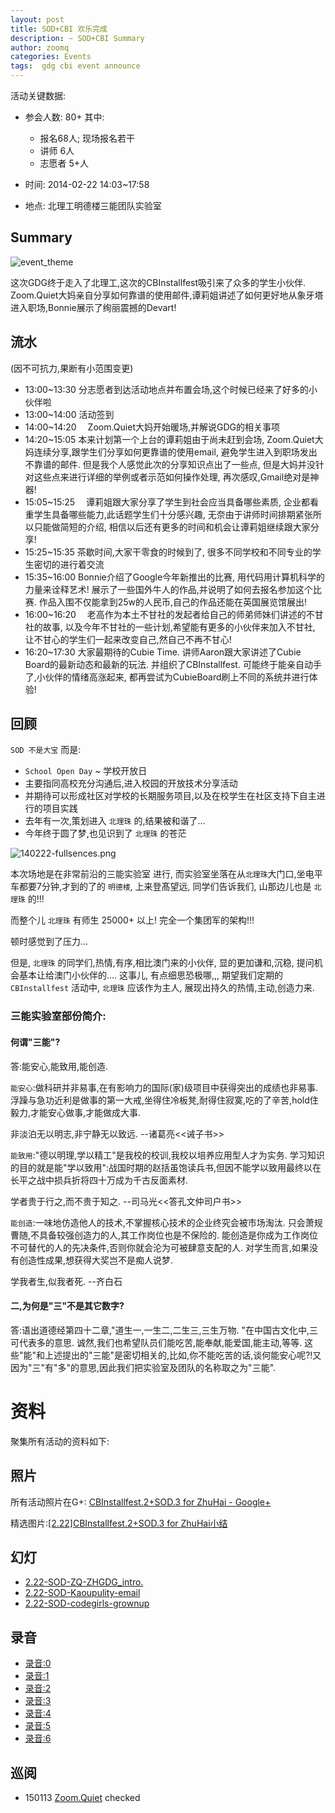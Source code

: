 ```yaml
---
layout: post
title: SOD+CBI 欢乐完成
description: ~ SOD+CBI Summary
author: zoomq
categories: Events
tags:  gdg cbi event announce
---
```



活动关键数据:

- 参会人数: 80+ 其中:
    - 报名68人; 现场报名若干
    - 讲师 6人
    - 志愿者 5+人

- 时间: 2014-02-22 14:03~17:58
- 地点: 北理工明德楼三能团队实验室


## Summary
![event_theme](https://lh3.googleusercontent.com/-yJlJJlRbTkM/Uwc9CA-3A6I/AAAAAAAAAAA/BtQHRzmvxYQ/w1200-h300/event_theme.jpg)

这次GDG终于走入了北理工,这次的CBInstallfest吸引来了众多的学生小伙伴. Zoom.Quiet大妈亲自分享如何靠谱的使用邮件,谭莉姐讲述了如何更好地从象牙塔进入职场,Bonnie展示了绚丽震撼的Devart!

<!--more-->

## 流水
(因不可抗力,果断有小范围变更)


- 13:00~13:30    分志愿者到达活动地点并布置会场,这个时候已经来了好多的小伙伴啦
- 13:00~14:00    活动签到
- 14:00~14:20　 Zoom.Quiet大妈开始暖场,并解说GDG的相关事项
- 14:20~15:05    本来计划第一个上台的谭莉姐由于尚未赶到会场,
    Zoom.Quiet大妈连续分享,跟学生们分享如何更靠谱的使用email,
    避免学生进入到职场发出不靠谱的邮件. 
    但是我个人感觉此次的分享知识点出了一些点,
    但是大妈并没针对这些点来进行详细的举例或者示范如何操作处理,
    再次感叹,Gmail绝对是神器! 
- 15:05~15:25　 谭莉姐跟大家分享了学生到社会应当具备哪些素质,
    企业都看重学生具备哪些能力,此话题学生们十分感兴趣,
    无奈由于讲师时间排期紧张所以只能做简短的介绍,
    相信以后还有更多的时间和机会让谭莉姐继续跟大家分享!
- 15:25~15:35     茶歇时间,大家干零食的时候到了,
    很多不同学校和不同专业的学生密切的进行着交流
- 15:35~16:00     Bonnie介绍了Google今年新推出的比赛,
    用代码用计算机科学的力量来诠释艺术!
    展示了一些国外牛人的作品,并说明了如何去报名参加这个比赛. 
    作品入围不仅能拿到25w的人民币,自己的作品还能在英国展览馆展出!
- 16:00~16:20　  老高作为本土不甘社的发起者给自己的师弟师妹们讲述的不甘社的故事,
    以及今年不甘社的一些计划,希望能有更多的小伙伴来加入不甘社,
    让不甘心的学生们一起来改变自己,然自己不再不甘心!
- 16:20~17:30      大家最期待的Cubie Time. 
    讲师Aaron跟大家讲述了Cubie Board的最新动态和最新的玩法. 
    并组织了CBInstallfest. 
    可能终于能亲自动手了,小伙伴的情绪高涨起来,
    都再尝试为CubieBoard刷上不同的系统并进行体验!


## 回顾


`SOD 不是大宝` 而是:

- `School Open Day` ~ 学校开放日
- 主要指同高校充分沟通后,进入校园的开放技术分享活动
- 并期待可以形成社区对学校的长期服务项目,以及在校学生在社区支持下自主进行的项目实践
- 去年有一次,策划进入 `北理珠` 的,结果被和谐了...
- 今年终于圆了梦,也见识到了 `北理珠` 的苍茫

![140222-fullsences.png](http://0.zoomquiet.top/ZHGDG/2014/140222-sod-cbi/140222-fullsences.png)

本次场地是在非常前沿的三能实验室 进行,
而实验室坐落在从`北理珠`大门口,坐电平车都要7分钟,才到的了的 `明德楼`,
上来登髙望远, 同学们告诉我们, 山那边儿也是 `北理珠` 的!!!

而整个儿  `北理珠`  有师生 25000+ 以上!
完全一个集团军的架构!!!

顿时感觉到了压力...

但是,  `北理珠`  的同学们,热情,有序,相比澳门来的小伙伴,
显的更加谦和,沉稳, 提问机会基本让给澳门小伙伴的....
这事儿, 有点细思恐极哪,,,
期望我们定期的 `CBInstallfest` 活动中,  `北理珠` 应该作为主人,
展现出持久的热情,主动,创造力来.


###  三能实验室部份简介:

#### 何谓"三能"?

答:能安心,能致用,能创造. 

`能安心`:做科研并非易事,在有影响力的国际(家)级项目中获得突出的成绩也非易事. 浮躁与急功近利是做事的第一大戒,坐得住冷板凳,耐得住寂寞,吃的了辛苦,hold住毅力,才能安心做事,才能做成大事. 

非淡泊无以明志,非宁静无以致远. --诸葛亮<<诫子书>>

`能致用`:"德以明理,学以精工"是我校的校训,我校以培养应用型人才为实务. 学习知识的目的就是能"学以致用":战国时期的赵括虽饱读兵书,但因不能学以致用最终以在长平之战中损兵折将四十万成为千古反面素材. 

学者贵于行之,而不贵于知之. --司马光<<答孔文仲司户书>>

`能创造`:一味地仿造他人的技术,不掌握核心技术的企业终究会被市场淘汰. 只会萧规曹随,不具备较强创造力的人,其工作岗位也是不保险的. 能创造是你成为工作岗位不可替代的人的先决条件,否则你就会沦为可被肆意支配的人. 对学生而言,如果没有创造性成果,想获得大奖岂不是痴人说梦. 

学我者生,似我者死. --齐白石

#### 二,为何是"三"不是其它数字?

答:语出道德经第四十二章,"道生一,一生二,二生三,三生万物. "在中国古文化中,三可代表多的意思. 诚然,我们也希望队员们能吃苦,能奉献,能爱国,能主动,等等. 这些"能"和上述提出的"三能"是密切相关的,比如,你不能吃苦的话,谈何能安心呢?!又因为"三"有"多"的意思,因此我们把实验室及团队的名称取之为"三能". 





# 资料

聚集所有活动的资料如下:

## 照片

所有活动照片在G+:
[CBInstallfest.2+SOD.3 for ZhuHai - Google+](https://plus.google.com/u/0/events/c5173hmb859ctc83at6qpg5dbog)

精选图片:[[2.22]CBInstallfest.2+SOD.3 for ZhuHai小结](http://www.chinagdg.com/thread-3604-1-1.html)

## 幻灯

- [2.22-SOD-ZQ-ZHGDG_intro.](https://speakerdeck.com/zoomquiet/2-dot-22-sod-zq-zhgdg-intro)
- [2.22-SOD-Kaoupulity-email](https://speakerdeck.com/zoomquiet/2-dot-22-sod-kaoupulity-email)
- [2.22-SOD-codegirls-grownup](https://speakerdeck.com/zoomquiet/2-dot-22-sod-codegirls-grownup)


## 录音

- [录音:0](http://0.zoomquiet.top/ZHGDG/2014/140222-sod-cbi/140222_sod-cbi_0_intro.MP3)
- [录音:1](http://0.zoomquiet.top/ZHGDG/2014/140222-sod-cbi/140222_sod-cbi_1_self.MP3)
- [录音:2](http://0.zoomquiet.top/ZHGDG/2014/140222-sod-cbi/140222_sod-cbi_2_flow.MP3)
- [录音:3](http://0.zoomquiet.top/ZHGDG/2014/140222-sod-cbi/140222_sod-cbi_3_gdg.MP3)
- [录音:4](http://0.zoomquiet.top/ZHGDG/2014/140222-sod-cbi/140222_sod-cbi_4_email.MP3)
- [录音:5](http://0.zoomquiet.top/ZHGDG/2014/140222-sod-cbi/140222_sod-cbi_5_tl.MP3)
- [录音:6](http://0.zoomquiet.top/ZHGDG/2014/140222-sod-cbi/140222_sod-cbi_6_devart-bsa.MP3)






## 巡阅
- 150113 [Zoom.Quiet](http://zoomquiet.io/) checked





